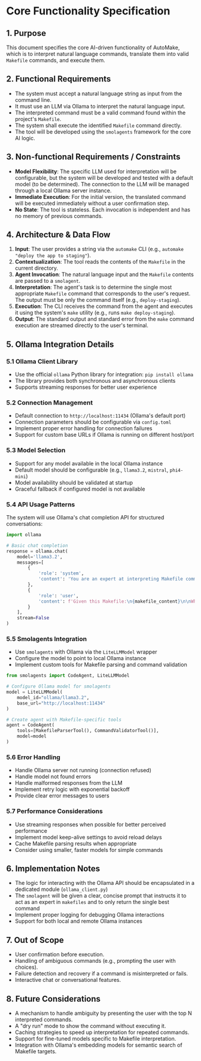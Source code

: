 # Core Functionality Specification

## 1. Purpose
This document specifies the core AI-driven functionality of AutoMake, which is to interpret natural language commands, translate them into valid `Makefile` commands, and execute them.

## 2. Functional Requirements
- The system must accept a natural language string as input from the command line.
- It must use an LLM via Ollama to interpret the natural language input.
- The interpreted command must be a valid command found within the project's `Makefile`.
- The system shall execute the identified `Makefile` command directly.
- The tool will be developed using the `smolagents` framework for the core AI logic.

## 3. Non-functional Requirements / Constraints
- **Model Flexibility**: The specific LLM used for interpretation will be configurable, but the system will be developed and tested with a default model (to be determined). The connection to the LLM will be managed through a local Ollama server instance.
- **Immediate Execution**: For the initial version, the translated command will be executed immediately without a user confirmation step.
- **No State**: The tool is stateless. Each invocation is independent and has no memory of previous commands.

## 4. Architecture & Data Flow
1. **Input**: The user provides a string via the `automake` CLI (e.g., `automake "deploy the app to staging"`).
2. **Contextualization**: The tool reads the contents of the `Makefile` in the current directory.
3. **Agent Invocation**: The natural language input and the `Makefile` contents are passed to a `smolagent`.
4. **Interpretation**: The agent's task is to determine the single most appropriate `Makefile` command that corresponds to the user's request. The output must be only the command itself (e.g., `deploy-staging`).
5. **Execution**: The CLI receives the command from the agent and executes it using the system's `make` utility (e.g., runs `make deploy-staging`).
6. **Output**: The standard output and standard error from the `make` command execution are streamed directly to the user's terminal.

## 5. Ollama Integration Details

### 5.1 Ollama Client Library
- Use the official `ollama` Python library for integration: `pip install ollama`
- The library provides both synchronous and asynchronous clients
- Supports streaming responses for better user experience

### 5.2 Connection Management
- Default connection to `http://localhost:11434` (Ollama's default port)
- Connection parameters should be configurable via `config.toml`
- Implement proper error handling for connection failures
- Support for custom base URLs if Ollama is running on different host/port

### 5.3 Model Selection
- Support for any model available in the local Ollama instance
- Default model should be configurable (e.g., `llama3.2`, `mistral`, `phi4-mini`)
- Model availability should be validated at startup
- Graceful fallback if configured model is not available

### 5.4 API Usage Patterns
The system will use Ollama's chat completion API for structured conversations:

```python
import ollama

# Basic chat completion
response = ollama.chat(
    model='llama3.2',
    messages=[
        {
            'role': 'system',
            'content': 'You are an expert at interpreting Makefile commands...'
        },
        {
            'role': 'user',
            'content': f'Given this Makefile:\n{makefile_content}\n\nWhat command should I run for: {user_input}'
        }
    ],
    stream=False
)
```

### 5.5 Smolagents Integration
- Use `smolagents` with Ollama via the `LiteLLMModel` wrapper
- Configure the model to point to local Ollama instance
- Implement custom tools for Makefile parsing and command validation

```python
from smolagents import CodeAgent, LiteLLMModel

# Configure Ollama model for smolagents
model = LiteLLMModel(
    model_id="ollama/llama3.2",
    base_url="http://localhost:11434"
)

# Create agent with Makefile-specific tools
agent = CodeAgent(
    tools=[MakefileParserTool(), CommandValidatorTool()],
    model=model
)
```

### 5.6 Error Handling
- Handle Ollama server not running (connection refused)
- Handle model not found errors
- Handle malformed responses from the LLM
- Implement retry logic with exponential backoff
- Provide clear error messages to users

### 5.7 Performance Considerations
- Use streaming responses when possible for better perceived performance
- Implement model keep-alive settings to avoid reload delays
- Cache Makefile parsing results when appropriate
- Consider using smaller, faster models for simple commands

## 6. Implementation Notes
- The logic for interacting with the Ollama API should be encapsulated in a dedicated module (`ollama_client.py`)
- The `smolagent` will be given a clear, concise prompt that instructs it to act as an expert in `makefiles` and to only return the single best command
- Implement proper logging for debugging Ollama interactions
- Support for both local and remote Ollama instances

## 7. Out of Scope
- User confirmation before execution.
- Handling of ambiguous commands (e.g., prompting the user with choices).
- Failure detection and recovery if a command is misinterpreted or fails.
- Interactive chat or conversational features.

## 8. Future Considerations
- A mechanism to handle ambiguity by presenting the user with the top N interpreted commands.
- A "dry run" mode to show the command without executing it.
- Caching strategies to speed up interpretation for repeated commands.
- Support for fine-tuned models specific to Makefile interpretation.
- Integration with Ollama's embedding models for semantic search of Makefile targets.
